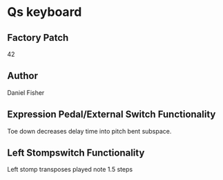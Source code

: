 



# Qs keyboard

## Factory Patch


42  

## Author


Daniel Fisher  

## Expression Pedal/External Switch Functionality


Toe down decreases delay time into pitch bent subspace.  

## Left Stompswitch Functionality


Left stomp transposes played note 1.5 steps